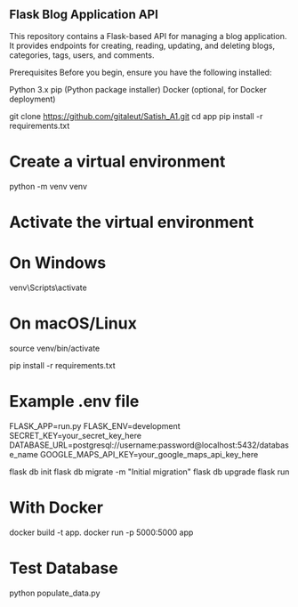 ## Flask Blog Application API 
This repository contains a Flask-based API for managing a blog application. It provides endpoints for creating, reading, updating, and deleting blogs, categories, tags, users, and comments.

Prerequisites
Before you begin, ensure you have the following installed:

Python 3.x
pip (Python package installer)
Docker (optional, for Docker deployment)


git clone https://github.com/gitaleut/Satish_A1.git
cd app
pip install -r requirements.txt

# Create a virtual environment
python -m venv venv

# Activate the virtual environment
# On Windows
venv\Scripts\activate
# On macOS/Linux
source venv/bin/activate

pip install -r requirements.txt

# Example .env file
FLASK_APP=run.py
FLASK_ENV=development
SECRET_KEY=your_secret_key_here
DATABASE_URL=postgresql://username:password@localhost:5432/database_name
GOOGLE_MAPS_API_KEY=your_google_maps_api_key_here

flask db init
flask db migrate -m "Initial migration"
flask db upgrade
flask run

# With Docker
docker build -t app.
docker run -p 5000:5000 app

# Test Database 
python populate_data.py




